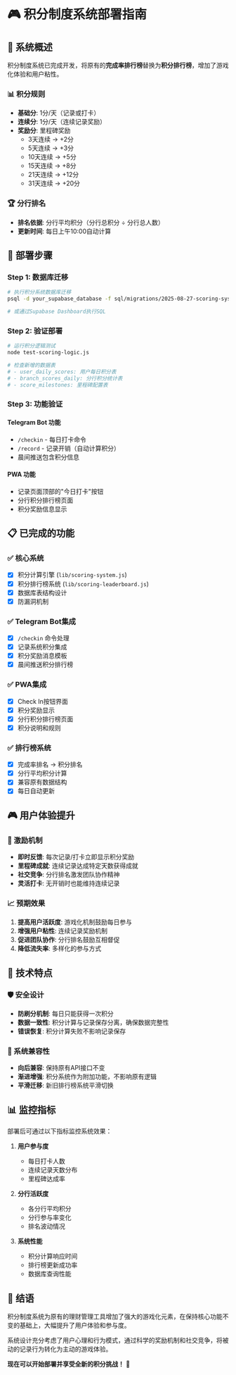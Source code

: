 # 🎮 积分制度系统部署指南

## 🎯 系统概述

积分制度系统已完成开发，将原有的**完成率排行榜**替换为**积分排行榜**，增加了游戏化体验和用户粘性。

### 📊 积分规则

- **基础分**: 1分/天（记录或打卡）
- **连续分**: 1分/天（连续记录奖励）
- **奖励分**: 里程碑奖励
  - 3天连续 → +2分
  - 5天连续 → +3分
  - 10天连续 → +5分
  - 15天连续 → +8分
  - 21天连续 → +12分
  - 31天连续 → +20分

### 🏆 分行排名

- **排名依据**: 分行平均积分（分行总积分 ÷ 分行总人数）
- **更新时间**: 每日上午10:00自动计算

## 🚀 部署步骤

### Step 1: 数据库迁移

```bash
# 执行积分系统数据库迁移
psql -d your_supabase_database -f sql/migrations/2025-08-27-scoring-system.sql

# 或通过Supabase Dashboard执行SQL
```

### Step 2: 验证部署

```bash
# 运行积分逻辑测试
node test-scoring-logic.js

# 检查新增的数据表
# - user_daily_scores: 用户每日积分表
# - branch_scores_daily: 分行积分统计表
# - score_milestones: 里程碑配置表
```

### Step 3: 功能验证

#### Telegram Bot 功能
- `/checkin` - 每日打卡命令
- `/record` - 记录开销（自动计算积分）
- 晨间推送包含积分信息

#### PWA 功能
- 记录页面顶部的"今日打卡"按钮
- 分行积分排行榜页面
- 积分奖励信息显示

## 📋 已完成的功能

### ✅ 核心系统
- [x] 积分计算引擎 (`lib/scoring-system.js`)
- [x] 积分排行榜系统 (`lib/scoring-leaderboard.js`)
- [x] 数据库表结构设计
- [x] 防漏洞机制

### ✅ Telegram Bot集成
- [x] `/checkin` 命令处理
- [x] 记录系统积分集成
- [x] 积分奖励消息模板
- [x] 晨间推送积分排行榜

### ✅ PWA集成
- [x] Check In按钮界面
- [x] 积分奖励显示
- [x] 分行积分排行榜页面
- [x] 积分说明和规则

### ✅ 排行榜系统
- [x] 完成率排名 → 积分排名
- [x] 分行平均积分计算
- [x] 兼容原有数据结构
- [x] 每日自动更新

## 🎮 用户体验提升

### 🏅 激励机制
- **即时反馈**: 每次记录/打卡立即显示积分奖励
- **里程碑成就**: 连续记录达成特定天数获得成就
- **社交竞争**: 分行排名激发团队协作精神
- **灵活打卡**: 无开销时也能维持连续记录

### 📈 预期效果
1. **提高用户活跃度**: 游戏化机制鼓励每日参与
2. **增强用户粘性**: 连续记录奖励机制
3. **促进团队协作**: 分行排名鼓励互相督促
4. **降低流失率**: 多样化的参与方式

## 🔧 技术特点

### 🛡️ 安全设计
- **防刷分机制**: 每日只能获得一次积分
- **数据一致性**: 积分计算与记录保存分离，确保数据完整性
- **错误恢复**: 积分计算失败不影响记录保存

### 🔗 系统兼容性
- **向后兼容**: 保持原有API接口不变
- **渐进增强**: 积分系统作为附加功能，不影响原有逻辑
- **平滑迁移**: 新旧排行榜系统平滑切换

## 📊 监控指标

部署后可通过以下指标监控系统效果：

1. **用户参与度**
   - 每日打卡人数
   - 连续记录天数分布
   - 里程碑达成率

2. **分行活跃度**
   - 各分行平均积分
   - 分行参与率变化
   - 排名波动情况

3. **系统性能**
   - 积分计算响应时间
   - 排行榜更新成功率
   - 数据库查询性能

## 🎉 结语

积分制度系统为原有的理财管理工具增加了强大的游戏化元素，在保持核心功能不变的基础上，大幅提升了用户体验和参与度。

系统设计充分考虑了用户心理和行为模式，通过科学的奖励机制和社交竞争，将被动的记录行为转化为主动的游戏体验。

**现在可以开始部署并享受全新的积分挑战！** 🚀